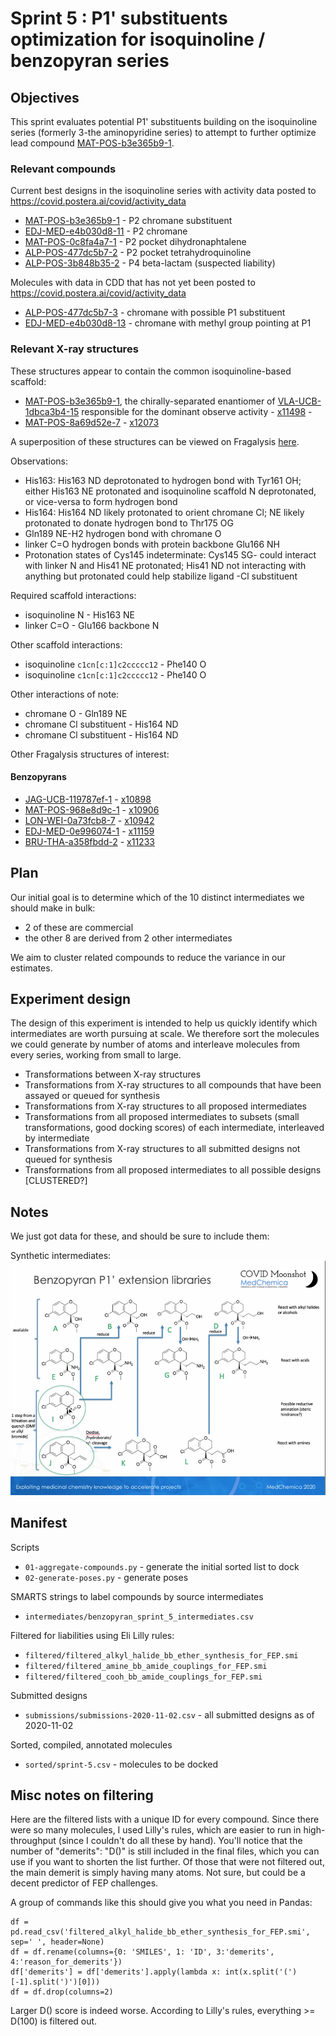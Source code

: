 # Sprint 5 : P1' substituents optimization for isoquinoline / benzopyran series

## Objectives

This sprint evaluates potential P1' substituents building on the isoquinoline series (formerly 3-the aminopyridine series) to attempt to further optimize lead compound [MAT-POS-b3e365b9-1](http://postera.ai/covid/submissions/MAT-POS-b3e365b9-1).

### Relevant compounds

Current best designs in the isoquinoline series with activity data posted to https://covid.postera.ai/covid/activity_data
* [MAT-POS-b3e365b9-1](https://covid.postera.ai/covid/submissions/b3e365b9-9ba1-48cb-bc05-132b14d906ad/1) - P2 chromane substituent
* [EDJ-MED-e4b030d8-11](https://covid.postera.ai/covid/submissions/e4b030d8-07e5-493e-9d39-08cc0d13fe2a/11) - P2 chromane
* [MAT-POS-0c8fa4a7-1](https://covid.postera.ai/covid/submissions/0c8fa4a7-61d8-4922-a497-31702c6fe8d9/1) - P2 pocket dihydronaphtalene
* [ALP-POS-477dc5b7-2](https://covid.postera.ai/covid/submissions/477dc5b7-c3e5-450b-9b3b-95b8e2489337/2) - P2 pocket tetrahydroquinoline
* [ALP-POS-3b848b35-2](https://covid.postera.ai/covid/submissions/3b848b35-7bf7-4558-b8ed-d87c25240d91/2) - P4 beta-lactam (suspected liability)

Molecules with data in CDD that has not yet been posted to https://covid.postera.ai/covid/activity_data
* [ALP-POS-477dc5b7-3](https://covid.postera.ai/covid/submissions/ALP-POS-477dc5b7-3) - chromane with possible P1 substituent
* [EDJ-MED-e4b030d8-13](https://covid.postera.ai/covid/submissions/EDJ-MED-e4b030d8-13) - chromane with methyl group pointing at P1

### Relevant X-ray structures

These structures appear to contain the common isoquinoline-based scaffold:

* [MAT-POS-b3e365b9-1](https://covid.postera.ai/covid/submissions/MAT-POS-b3e365b9-1), the chirally-separated enantiomer of [VLA-UCB-1dbca3b4-15](https://covid.postera.ai/covid/submissions/1dbca3b4-ea20-473e-b578-99bed7ee3628/15) responsible for the dominant observe activity - [x11498](https://fragalysis.diamond.ac.uk/viewer/react/preview/direct/target/Mpro/mols/x11498/L/P/C) -
* [MAT-POS-8a69d52e-7](https://covid.postera.ai/covid/submissions/8a69d52e-e503-4d6a-bb9e-08aaacc98466/7) - [x12073](https://fragalysis.diamond.ac.uk/viewer/react/preview/direct/target/Mpro/mols/x12073/L/P/C)

A superposition of these structures can be viewed on Fragalysis [here](https://fragalysis.diamond.ac.uk/viewer/react/projects/295/235).

Observations:
* His163: His163 ND deprotonated to hydrogen bond with Tyr161 OH; either His163 NE protonated and isoquinoline scaffold N deprotonated, or vice-versa to form hydrogen bond
* His164: His164 ND likely protonated to orient chromane Cl; NE likely protonated to donate hydrogen bond to Thr175 OG
* Gln189 NE-H2 hydrogen bond with chromane O
* linker C=O hydrogen bonds with protein backbone Glu166 NH
* Protonation states of Cys145 indeterminate: Cys145 SG- could interact with linker N and His41 NE protonated; His41 ND not interacting with anything but protonated could help stabilize ligand -Cl substituent

Required scaffold interactions:
* isoquinoline N - His163 NE
* linker C=O - Glu166 backbone N

Other scaffold interactions:
* isoquinoline `c1cn[c:1]c2ccccc12` - Phe140 O
* isoquinoline `c1cn[c:1]c2ccccc12` - Phe140 O

Other interactions of note:
* chromane O - Gln189 NE
* chromane Cl substituent - His164 ND
* chromane Cl substituent - His164 ND

Other Fragalysis structures of interest:

#### Benzopyrans
* [JAG-UCB-119787ef-1](https://postera.ai/covid/submissions/JAG-UCB-119787ef-1) - [x10898](https://fragalysis.diamond.ac.uk/viewer/react/preview/direct/target/Mpro/mols/x10898/L/P/C)
* [MAT-POS-968e8d9c-1](https://postera.ai/covid/submissions/MAT-POS-968e8d9c-1) - [x10906](https://fragalysis.diamond.ac.uk/viewer/react/preview/direct/target/Mpro/mols/x10906/L/P/C)
* [LON-WEI-0a73fcb8-7](https://postera.ai/covid/submissions/LON-WEI-0a73fcb8-7) - [x10942](https://fragalysis.diamond.ac.uk/viewer/react/preview/direct/target/Mpro/mols/x10942/L/P/C)
* [EDJ-MED-0e996074-1](https://postera.ai/covid/submissions/EDJ-MED-0e996074-1) - [x11159](https://fragalysis.diamond.ac.uk/viewer/react/preview/direct/target/Mpro/mols/x11159/L/P/C)
* [BRU-THA-a358fbdd-2](https://postera.ai/covid/submissions/RU-THA-a358fbdd-2) - [x11233](https://fragalysis.diamond.ac.uk/viewer/react/preview/direct/target/Mpro/mols/x11233/L/P/C)


## Plan

Our initial goal is to determine which of the 10 distinct intermediates we should make in bulk:
* 2 of these are commercial
* the other 8 are derived from 2 other intermediates

We aim to cluster related compounds to reduce the variance in our estimates.

## Experiment design

The design of this experiment is intended to help us quickly identify which intermediates are worth pursuing at scale.
We therefore sort the molecules we could generate by number of atoms and interleave molecules from every series,
working from small to large.

* Transformations between X-ray structures
* Transformations from X-ray structures to all compounds that have been assayed or queued for synthesis
* Transformations from X-ray structures to all proposed intermediates
* Transformations from all proposed intermediates to subsets (small transformations, good docking scores) of each intermediate, interleaved by intermediate
* Transformations from X-ray structures to all submitted designs not queued for synthesis
* Transformations from all proposed intermediates to all possible designs [CLUSTERED?]

## Notes

We just got data for these, and should be sure to include them:

Synthetic intermediates:
![Sprint 5 synthetic routes](sprint-5-synthetic-routes.jpg)

## Manifest

Scripts
* `01-aggregate-compounds.py` - generate the initial sorted list to dock
* `02-generate-poses.py` - generate poses

SMARTS strings to label compounds by source intermediates
* `intermediates/benzopyran_sprint_5_intermediates.csv`

Filtered for liabilities using Eli Lilly rules:
* `filtered/filtered_alkyl_halide_bb_ether_synthesis_for_FEP.smi`
* `filtered/filtered_amine_bb_amide_couplings_for_FEP.smi`
* `filtered/filtered_cooh_bb_amide_couplings_for_FEP.smi`

Submitted designs
* `submissions/submissions-2020-11-02.csv` - all submitted designs as of 2020-11-02

Sorted, compiled, annotated molecules
* `sorted/sprint-5.csv` - molecules to be docked

## Misc notes on filtering

Here are the filtered lists with a unique ID for every compound. Since there were so many molecules, I used Lilly's rules, which are easier to run in high-throughput (since I couldn't do all these by hand). You'll notice that the number of "demerits": "D()" is still included in the final files, which you can use if you want to shorten the list further. Of those that were not filtered out, the main demerit is simply having many atoms. Not sure, but could be a decent predictor of FEP challenges.

A group of commands like this should give you what you need in Pandas:
```
df = pd.read_csv('filtered_alkyl_halide_bb_ether_synthesis_for_FEP.smi', sep=' ', header=None)
df = df.rename(columns={0: 'SMILES', 1: 'ID', 3:'demerits', 4:'reason_for_demerits'})
df['demerits'] = df['demerits'].apply(lambda x: int(x.split('(')[-1].split(')')[0]))
df = df.drop(columns=2)
```

Larger D() score is indeed worse. According to Lilly's rules, everything >= D(100) is filtered out.
